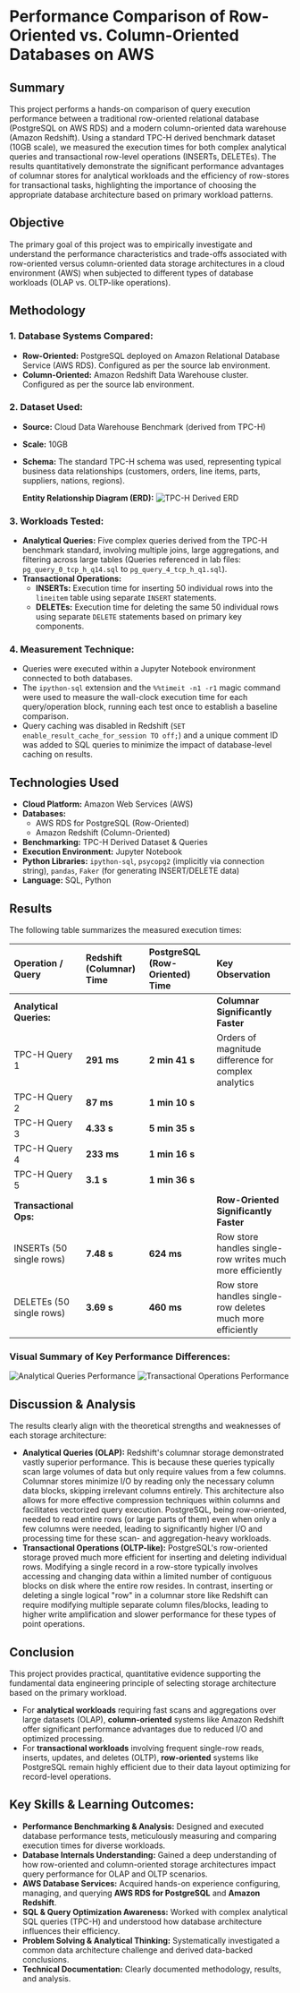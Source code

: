 # Performance Comparison of Row-Oriented vs. Column-Oriented Databases on AWS

## Summary

This project performs a hands-on comparison of query execution performance between a traditional row-oriented relational database (PostgreSQL on AWS RDS) and a modern column-oriented data warehouse (Amazon Redshift). Using a standard TPC-H derived benchmark dataset (10GB scale), we measured the execution times for both complex analytical queries and transactional row-level operations (INSERTs, DELETEs). The results quantitatively demonstrate the significant performance advantages of columnar stores for analytical workloads and the efficiency of row-stores for transactional tasks, highlighting the importance of choosing the appropriate database architecture based on primary workload patterns.

## Objective

The primary goal of this project was to empirically investigate and understand the performance characteristics and trade-offs associated with row-oriented versus column-oriented data storage architectures in a cloud environment (AWS) when subjected to different types of database workloads (OLAP vs. OLTP-like operations).

## Methodology

### 1. Database Systems Compared:

* **Row-Oriented:** PostgreSQL deployed on Amazon Relational Database Service (AWS RDS). Configured as per the source lab environment.
* **Column-Oriented:** Amazon Redshift Data Warehouse cluster. Configured as per the source lab environment.

### 2. Dataset Used:

* **Source:** Cloud Data Warehouse Benchmark (derived from TPC-H)
* **Scale:** 10GB
* **Schema:** The standard TPC-H schema was used, representing typical business data relationships (customers, orders, line items, parts, suppliers, nations, regions).

    **Entity Relationship Diagram (ERD):**
    ![TPC-H Derived ERD](images/erd.png)
    

### 3. Workloads Tested:

* **Analytical Queries:** Five complex queries derived from the TPC-H benchmark standard, involving multiple joins, large aggregations, and filtering across large tables (Queries referenced in lab files: `pg_query_0_tcp_h_q14.sql` to `pg_query_4_tcp_h_q1.sql`).
* **Transactional Operations:**
    * **INSERTs:** Execution time for inserting 50 individual rows into the `lineitem` table using separate `INSERT` statements.
    * **DELETEs:** Execution time for deleting the same 50 individual rows using separate `DELETE` statements based on primary key components.

### 4. Measurement Technique:

* Queries were executed within a Jupyter Notebook environment connected to both databases.
* The `ipython-sql` extension and the `%%timeit -n1 -r1` magic command were used to measure the wall-clock execution time for each query/operation block, running each test once to establish a baseline comparison.
* Query caching was disabled in Redshift (`SET enable_result_cache_for_session TO off;`) and a unique comment ID was added to SQL queries to minimize the impact of database-level caching on results.

## Technologies Used

* **Cloud Platform:** Amazon Web Services (AWS)
* **Databases:**
    * AWS RDS for PostgreSQL (Row-Oriented)
    * Amazon Redshift (Column-Oriented)
* **Benchmarking:** TPC-H Derived Dataset & Queries
* **Execution Environment:** Jupyter Notebook
* **Python Libraries:** `ipython-sql`, `psycopg2` (implicitly via connection string), `pandas`, `Faker` (for generating INSERT/DELETE data)
* **Language:** SQL, Python

## Results

The following table summarizes the measured execution times:

| Operation / Query         | Redshift (Columnar) Time | PostgreSQL (Row-Oriented) Time | Key Observation                                                     |
| :------------------------ | :----------------------- | :----------------------------- | :------------------------------------------------------------------ |
| **Analytical Queries:** |                          |                                | **Columnar Significantly Faster** |
| TPC-H Query 1             | **291 ms** | **2 min 41 s** | Orders of magnitude difference for complex analytics                |
| TPC-H Query 2             | **87 ms** | **1 min 10 s** |                                                                     |
| TPC-H Query 3             | **4.33 s** | **5 min 35 s** |                                                                     |
| TPC-H Query 4             | **233 ms** | **1 min 16 s** |                                                                     |
| TPC-H Query 5             | **3.1 s** | **1 min 36 s** |                                                                     |
| **Transactional Ops:** |                          |                                | **Row-Oriented Significantly Faster** |
| INSERTs (50 single rows)  | **7.48 s** | **624 ms** | Row store handles single-row writes much more efficiently           |
| DELETEs (50 single rows)  | **3.69 s** | **460 ms** | Row store handles single-row deletes much more efficiently          |

### Visual Summary of Key Performance Differences:
![Analytical Queries Performance](./images/comp_1.png)
![Transactional Operations Performance](./images/comp_2.png)


## Discussion & Analysis

The results clearly align with the theoretical strengths and weaknesses of each storage architecture:

* **Analytical Queries (OLAP):** Redshift's columnar storage demonstrated vastly superior performance. This is because these queries typically scan large volumes of data but only require values from a few columns. Columnar stores minimize I/O by reading only the necessary column data blocks, skipping irrelevant columns entirely. This architecture also allows for more effective compression techniques within columns and facilitates vectorized query execution. PostgreSQL, being row-oriented, needed to read entire rows (or large parts of them) even when only a few columns were needed, leading to significantly higher I/O and processing time for these scan- and aggregation-heavy workloads.
* **Transactional Operations (OLTP-like):** PostgreSQL's row-oriented storage proved much more efficient for inserting and deleting individual rows. Modifying a single record in a row-store typically involves accessing and changing data within a limited number of contiguous blocks on disk where the entire row resides. In contrast, inserting or deleting a single logical "row" in a columnar store like Redshift can require modifying multiple separate column files/blocks, leading to higher write amplification and slower performance for these types of point operations.

## Conclusion

This project provides practical, quantitative evidence supporting the fundamental data engineering principle of selecting storage architecture based on the primary workload.
* For **analytical workloads** requiring fast scans and aggregations over large datasets (OLAP), **column-oriented** systems like Amazon Redshift offer significant performance advantages due to reduced I/O and optimized processing.
* For **transactional workloads** involving frequent single-row reads, inserts, updates, and deletes (OLTP), **row-oriented** systems like PostgreSQL remain highly efficient due to their data layout optimizing for record-level operations.

## Key Skills & Learning Outcomes:

* **Performance Benchmarking & Analysis:** Designed and executed database performance tests, meticulously measuring and comparing execution times for diverse workloads.
* **Database Internals Understanding:** Gained a deep understanding of how row-oriented and column-oriented storage architectures impact query performance for OLAP and OLTP scenarios.
* **AWS Database Services:** Acquired hands-on experience configuring, managing, and querying **AWS RDS for PostgreSQL** and **Amazon Redshift**.
* **SQL & Query Optimization Awareness:** Worked with complex analytical SQL queries (TPC-H) and understood how database architecture influences their efficiency.
* **Problem Solving & Analytical Thinking:** Systematically investigated a common data architecture challenge and derived data-backed conclusions.
* **Technical Documentation:** Clearly documented methodology, results, and analysis.
